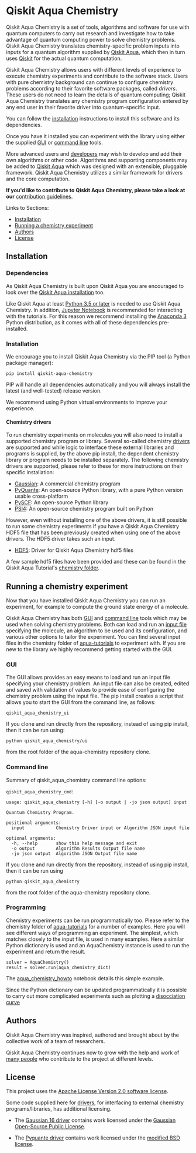 # Qiskit Aqua Chemistry

Qiskit Aqua Chemistry is a set of tools, algorithms and software for use with quantum computers
to carry out research and investigate how to take advantage of quantum computing power to solve chemistry
problems. Qiskit Aqua Chemistry translates chemistry-specific problem inputs into inputs for a quantum algorithm
supplied by [Qiskit Aqua](https://github.com/Qiskit/aqua), which then in turn uses
[Qiskit](https://www.qiskit.org/) for the actual quantum computation.

Qiskit Aqua Chemistry allows users with different levels of experience to execute chemistry experiments and
contribute to the software stack.  Users with pure chemistry background can continue to configure chemistry
problems according to their favorite software packages, called *drivers*.  These users do not need to learn the
details of quantum computing; Qiskit Aqua Chemistry translates any chemistry program configuration entered by
any end user in their favorite driver into quantum-specific input.

You can follow the [installation](#installation) instructions to install this software and its dependencies.

Once you have it installed you can experiment with the library using either the supplied [GUI](#gui) or
[command line](#command-line) tools.

More advanced users and [developers](qiskit_aqua_chemistry#developers) may wish to develop and add their own
algorithms or other code. Algorithms and supporting components may be added to
[Qiskit Aqua](https://github.com/Qiskit/aqua) which was designed with an extensible, pluggable
framework. Qiskit Aqua Chemistry utilizes a similar framework for drivers and the core computation.

**If you'd like to contribute to Qiskit Aqua Chemistry, please take a look at our**
[contribution guidelines](.github/CONTRIBUTING.rst).

Links to Sections:

* [Installation](#installation)
* [Running a chemistry experiment](#running-a-chemistry-experiment)
* [Authors](#authors-alphabetical)
* [License](#license)

## Installation

### Dependencies

As Qiskit Aqua Chemistry is built upon Qiskit Aqua you are encouraged to look over the
[Qiskit Aqua installation](https://github.com/Qiskit/aqua/blob/master/README.md#installation) too.

Like Qiskit Aqua at least [Python 3.5 or later](https://www.python.org/downloads/) is needed to use
Qiskit Aqua Chemistry.
In addition, [Jupyter Notebook](https://jupyter.readthedocs.io/en/latest/install.html) is recommended
for interacting with the tutorials.
For this reason we recommend installing the [Anaconda 3](https://www.continuum.io/downloads)
Python distribution, as it comes with all of these dependencies pre-installed.

### Installation

We encourage you to install Qiskit Aqua Chemistry via the PIP tool (a Python package manager):

```
pip install qiskit-aqua-chemistry
```

PIP will handle all dependencies automatically and you will always install the latest (and well-tested)
release version.

We recommend using Python virtual environments to improve your experience.

#### Chemistry drivers

To run chemistry experiments on molecules you will also need to install a supported chemistry program or library. 
Several so-called chemistry [drivers](qiskit_aqua_chemistry/drivers/README.md) are supported and while logic to
interface these external libraries and programs is supplied, by the above pip install, the dependent chemistry library
or program needs to be installed separately. The following chemistry drivers are supported, please refer to these for
more instructions on their specific installation: 

* [Gaussian](qiskit_aqua_chemistry/drivers/gaussiand/README.md): A commercial chemistry program  
* [PyQuante](qiskit_aqua_chemistry/drivers/pyquanted/README.md): An open-source Python library, with a pure Python version usable cross-platform
* [PySCF](qiskit_aqua_chemistry/drivers/pyscfd/README.md): An open-source Python library 
* [PSI4](qiskit_aqua_chemistry/drivers/psi4d/README.md): An open-source chemistry program built on Python

However, even without installing one of the above drivers, it is still possible to run some chemistry experiments if
you have a Qiskit Aqua Chemistry HDF5 file that has been previously created when using one of the above drivers.
The HDF5 driver takes such an input. 

* [HDF5](qiskit_aqua_chemistry/drivers/hdf5d/README.md): Driver for Qiskit Aqua Chemistry hdf5 files    
 
A few sample hdf5 files have been provided and these can be found in the 
Qiskit Aqua Tutorial's [chemistry folder](https://github.com/Qiskit/aqua-tutorials/tree/master/chemistry).  

## Running a chemistry experiment

Now that you have installed Qiskit Aqua Chemistry you can run an experiment, for example to compute the ground
state energy of a molecule.

Qiskit Aqua Chemistry has both [GUI](#gui) and [command line](#command-line) tools which may be used when solving
chemistry problems. Both can load and run an [input file](qiskit_aqua_chemistry#input-file) specifying the molecule,
an algorithm to be used and its configuration, and various other options to tailor the experiment. You can find several
input files in the chemistry folder of
[aqua-tutorials](https://github.com/Qiskit/aqua-tutorials/tree/master/chemistry/input_files)
to experiment with. If you are new to the library we highly recommend getting started with the GUI.

### GUI

The GUI allows provides an easy means to load and run an input file specifying your chemistry problem. An input file
can also be created, edited and saved with validation of values to provide ease of configuring the chemistry problem
using the input file. The pip install creates a script that allows you to start the GUI from the
command line, as follows:

`qiskit_aqua_chemistry_ui`

If you clone and run directly from the repository, instead of using
pip install, then it can be run using:

`python qiskit_aqua_chemistry/ui`

from the root folder of the aqua-chemistry repository clone.

### Command line

Summary of qiskit_aqua_chemistry command line options:

`qiskit_aqua_chemistry_cmd`:
```
usage: qiskit_aqua_chemistry [-h] [-o output | -jo json output] input

Quantum Chemistry Program.

positional arguments:
  input            Chemistry Driver input or Algorithm JSON input file

optional arguments:
  -h, --help       show this help message and exit
  -o output        Algorithm Results Output file name
  -jo json output  Algorithm JSON Output file name
```

If you clone and run directly from the repository, instead of using
pip install, then it can be run using

`python qiskit_aqua_chemistry`

from the root folder of the aqua-chemistry repository clone.

### Programming

Chemistry experiments can be run programmatically too. Please refer to the chemistry folder of
[aqua-tutorials](https://github.com/Qiskit/aqua-tutorials/tree/master/chemistry)
for a number of examples. Here you will see different ways of programming an experiment. The simplest, which
matches closely to the input file, is used in many examples. Here a similar Python dictionary is used and an
AquaChemistry instance is used to run the experiment and return the result.
```
solver = AquaChemistry()
result = solver.run(aqua_chemistry_dict)
```
The [aqua_chemistry_howto](https://github.com/Qiskit/aqua-tutorials/blob/master/chemistry/aqua_chemistry_howto.ipynb)
notebook details this simple example.

Since the Python dictionary can be updated programmatically it is possible to carry out more complicated experiments
such as plotting a
[disocciation curve](https://github.com/Qiskit/aqua-tutorials/blob/master/chemistry/lih_uccsd.ipynb)


## Authors

Qiskit Aqua Chemistry was inspired, authored and brought about by the collective
work of a team of researchers.

Qiskit Aqua Chemistry continues now to grow with the help and work of [many people](CONTRIBUTORS.md) who contribute
to the project at different levels.

## License

This project uses the [Apache License Version 2.0 software license](https://www.apache.org/licenses/LICENSE-2.0).

Some code supplied here for [drivers](qiskit_aqua_chemistry/drivers/README.md), for interfacing to external chemistry
programs/libraries, has additional licensing.

* The [Gaussian 16 driver](qiskit_aqua_chemistry/drivers/gaussiand/README.md) contains work licensed under the
[Gaussian Open-Source Public License](qiskit_aqua_chemistry/drivers/gaussiand/gauopen/LICENSE.txt).

* The [Pyquante driver](qiskit_aqua_chemistry/drivers/pyquanted/README.md) contains work licensed under the
[modified BSD license](qiskit_aqua_chemistry/drivers/pyquanted/LICENSE.txt).
